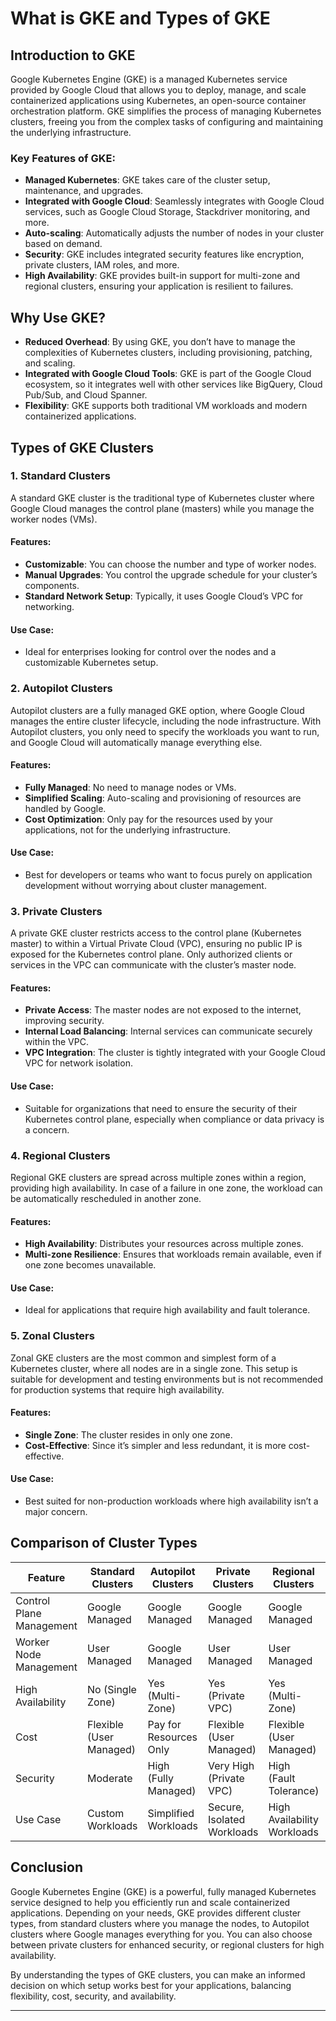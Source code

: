 # What is GKE and Types of GKE

## Introduction to GKE
Google Kubernetes Engine (GKE) is a managed Kubernetes service provided by Google Cloud that allows you to deploy, manage, and scale containerized applications using Kubernetes, an open-source container orchestration platform. GKE simplifies the process of managing Kubernetes clusters, freeing you from the complex tasks of configuring and maintaining the underlying infrastructure.

### Key Features of GKE:
- **Managed Kubernetes**: GKE takes care of the cluster setup, maintenance, and upgrades.
- **Integrated with Google Cloud**: Seamlessly integrates with Google Cloud services, such as Google Cloud Storage, Stackdriver monitoring, and more.
- **Auto-scaling**: Automatically adjusts the number of nodes in your cluster based on demand.
- **Security**: GKE includes integrated security features like encryption, private clusters, IAM roles, and more.
- **High Availability**: GKE provides built-in support for multi-zone and regional clusters, ensuring your application is resilient to failures.

## Why Use GKE?
- **Reduced Overhead**: By using GKE, you don’t have to manage the complexities of Kubernetes clusters, including provisioning, patching, and scaling.
- **Integrated with Google Cloud Tools**: GKE is part of the Google Cloud ecosystem, so it integrates well with other services like BigQuery, Cloud Pub/Sub, and Cloud Spanner.
- **Flexibility**: GKE supports both traditional VM workloads and modern containerized applications.

## Types of GKE Clusters

### 1. **Standard Clusters**
A standard GKE cluster is the traditional type of Kubernetes cluster where Google Cloud manages the control plane (masters) while you manage the worker nodes (VMs). 

#### Features:
- **Customizable**: You can choose the number and type of worker nodes.
- **Manual Upgrades**: You control the upgrade schedule for your cluster’s components.
- **Standard Network Setup**: Typically, it uses Google Cloud’s VPC for networking.

#### Use Case:
- Ideal for enterprises looking for control over the nodes and a customizable Kubernetes setup.
  
### 2. **Autopilot Clusters**
Autopilot clusters are a fully managed GKE option, where Google Cloud manages the entire cluster lifecycle, including the node infrastructure. With Autopilot clusters, you only need to specify the workloads you want to run, and Google Cloud will automatically manage everything else.

#### Features:
- **Fully Managed**: No need to manage nodes or VMs.
- **Simplified Scaling**: Auto-scaling and provisioning of resources are handled by Google.
- **Cost Optimization**: Only pay for the resources used by your applications, not for the underlying infrastructure.
  
#### Use Case:
- Best for developers or teams who want to focus purely on application development without worrying about cluster management.

### 3. **Private Clusters**
A private GKE cluster restricts access to the control plane (Kubernetes master) to within a Virtual Private Cloud (VPC), ensuring no public IP is exposed for the Kubernetes control plane. Only authorized clients or services in the VPC can communicate with the cluster’s master node.

#### Features:
- **Private Access**: The master nodes are not exposed to the internet, improving security.
- **Internal Load Balancing**: Internal services can communicate securely within the VPC.
- **VPC Integration**: The cluster is tightly integrated with your Google Cloud VPC for network isolation.

#### Use Case:
- Suitable for organizations that need to ensure the security of their Kubernetes control plane, especially when compliance or data privacy is a concern.

### 4. **Regional Clusters**
Regional GKE clusters are spread across multiple zones within a region, providing high availability. In case of a failure in one zone, the workload can be automatically rescheduled in another zone.

#### Features:
- **High Availability**: Distributes your resources across multiple zones.
- **Multi-zone Resilience**: Ensures that workloads remain available, even if one zone becomes unavailable.
  
#### Use Case:
- Ideal for applications that require high availability and fault tolerance.

### 5. **Zonal Clusters**
Zonal GKE clusters are the most common and simplest form of a Kubernetes cluster, where all nodes are in a single zone. This setup is suitable for development and testing environments but is not recommended for production systems that require high availability.

#### Features:
- **Single Zone**: The cluster resides in only one zone.
- **Cost-Effective**: Since it’s simpler and less redundant, it is more cost-effective.
  
#### Use Case:
- Best suited for non-production workloads where high availability isn’t a major concern.

## Comparison of Cluster Types

| Feature                      | Standard Clusters       | Autopilot Clusters       | Private Clusters         | Regional Clusters        | Zonal Clusters           |
|------------------------------|-------------------------|--------------------------|--------------------------|--------------------------|--------------------------|
| Control Plane Management     | Google Managed          | Google Managed           | Google Managed           | Google Managed           | Google Managed           |
| Worker Node Management       | User Managed            | Google Managed           | User Managed             | User Managed             | User Managed             |
| High Availability            | No (Single Zone)        | Yes (Multi-Zone)         | Yes (Private VPC)        | Yes (Multi-Zone)         | No (Single Zone)         |
| Cost                         | Flexible (User Managed) | Pay for Resources Only   | Flexible (User Managed)  | Flexible (User Managed)  | Cost-Effective (Single Zone) |
| Security                     | Moderate                | High (Fully Managed)     | Very High (Private VPC)  | High (Fault Tolerance)   | Low (Single Zone)        |
| Use Case                     | Custom Workloads        | Simplified Workloads     | Secure, Isolated Workloads | High Availability Workloads | Dev & Test Environments  |

## Conclusion
Google Kubernetes Engine (GKE) is a powerful, fully managed Kubernetes service designed to help you efficiently run and scale containerized applications. Depending on your needs, GKE provides different cluster types, from standard clusters where you manage the nodes, to Autopilot clusters where Google manages everything for you. You can also choose between private clusters for enhanced security, or regional clusters for high availability.

By understanding the types of GKE clusters, you can make an informed decision on which setup works best for your applications, balancing flexibility, cost, security, and availability.

---